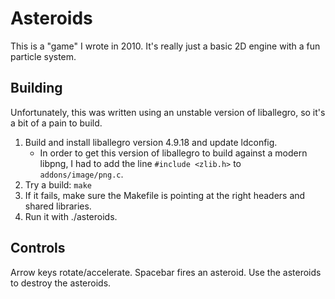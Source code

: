 # Asteroids

This is a "game" I wrote in 2010. It's really just a basic 2D engine with a fun particle system. 

## Building

Unfortunately, this was written using an unstable version of liballegro, so it's a bit of a pain to build.

1. Build and install liballegro version 4.9.18 and update ldconfig.
    * In order to get this version of liballegro to build against a modern libpng, I had to add the line `#include <zlib.h>` to `addons/image/png.c`.
2. Try a build: `make`
3. If it fails, make sure the Makefile is pointing at the right headers and shared libraries.
4. Run it with ./asteroids.

## Controls
Arrow keys rotate/accelerate. Spacebar fires an asteroid. Use the asteroids to destroy the asteroids.
